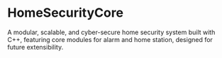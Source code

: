 # HomeSecurityCore
A modular, scalable, and cyber-secure home security system built with C++, featuring core modules for alarm and home station, designed for future extensibility.
